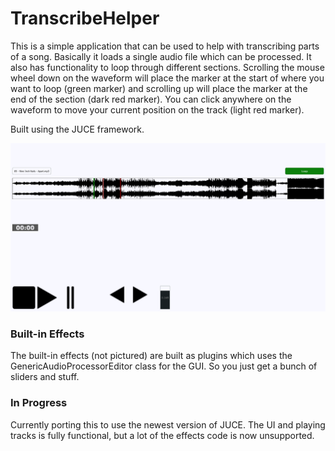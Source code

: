 # TranscribeHelper

This is a simple application that can be used to help with transcribing parts of a song. Basically it loads a single audio file which can be processed. It also has functionality to loop through different sections. Scrolling the mouse wheel down on the waveform will place the marker at the start of where you want to loop (green marker) and scrolling up will place the marker at the end of the section (dark red marker). You can click anywhere on the waveform to move your current position on the track (light red marker).

Built using the JUCE framework.

![ScreenShot](https://raw.githubusercontent.com/jdicarlantonio/TranscribeHelper/master/Screenshot/transcribeScreenshot.png)

### Built-in Effects

The built-in effects (not pictured) are built as plugins which uses the GenericAudioProcessorEditor class for the GUI. So you just get a bunch of sliders and stuff.

### In Progress

Currently porting this to use the newest version of JUCE. The UI and playing tracks is fully functional, but a lot of the effects code is now unsupported.
